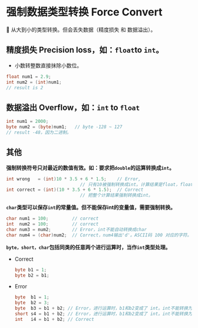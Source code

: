 # 强制数据类型转换 Force Convert

📌 从大到小的类型转换。但会丢失数据（精度损失 和 数据溢出）。

## 精度损失 Precision loss，如：`float`to `int`。

- 小数转整数直接抹除小数位。

```java
float num1 = 2.9;
int num2 = (int)num1;
// result is 2
```

## 数据溢出 Overflow，如：`int` to `float`

```java
int num1 = 2000;
byte num2 = (byte)num1;   // byte -128 ~ 127
// result -48，因为二进制。
```

## 其他

**强制转换符号只对最近的数值有效。如：要求把`double`的运算转换成`int`。**

```java
int wrong   = (int)10 * 3.5 + 6 * 1.5;    // Error, 
							// 只有10被强制转换成int。计算结果是float，float不能自动转换成int。
int correct = (int)(10 * 3.5 + 6 * 1.5);  // Correct
							// 把整个计算结果强制转换成int。
```

**`char`类型可以保存`int`的常量值。但不能保存int的变量值，需要强制转换。**

```java
char num1 = 100;         // correct 
int  num2 = 100;         // correct 
char num3 = num2;        // Error，int不能自动转换成char
char num4 = (char)num2;  // Correct，num4输出'd'。ASCII码 100 对应的字符。
```

**`byte，short，char`包括同类的任意两个进行运算时，当作`int`类型处理。**

- Correct
  
    ```java
    byte b1 = 1;
    byte b2 = b1;
    ```
    
- Error
  
    ```java
    byte  b1 = 1;
    byte  b2 = 3;
    byte  b3 = b1 + b2; // Error，进行运算时，b1和b2变成了 int。int不能转换为byte
    short s4 = b1 + b2; // Error，进行运算时，b1和b2变成了 int。int不能转换为short
    int   i4 = b1 + b2; // Correct
    ```